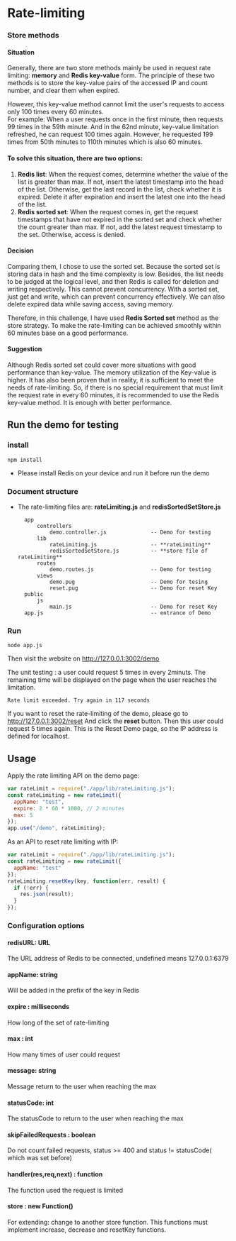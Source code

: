 # Rate-limiting

### Store methods

#### Situation

Generally, there are two store methods mainly be used in request rate limiting: **memory** and **Redis key-value** form.
The principle of these two methods is to store the key-value pairs of the accessed IP and count number, and clear them when expired.

However, this key-value method cannot limit the user's requests to access only 100 times every 60 minutes.  
For example: When a user requests once in the first minute, then requests 99 times in the 59th minute. And in the 62nd minute, key-value limitation refreshed, he can request 100 times again. However, he requested 199 times from 50th minutes to 110th minutes which is also 60 minutes.

#### To solve this situation, there are two options:

1. **Redis list**: When the request comes, determine whether the value of the list is greater than max. If not, insert the latest timestamp into the head of the list. Otherwise, get the last record in the list, check whether it is expired. Delete it after expiration and insert the latest one into the head of the list.
2. **Redis sorted set**: When the request comes in, get the request timestamps that have not expired in the sorted set and check whether the count greater than max. If not, add the latest request timestamp to the set. Otherwise, access is denied.

#### Decision

Comparing them, I chose to use the sorted set. Because the sorted set is storing data in hash and the time complexity is low. Besides, the list needs to be judged at the logical level, and then Redis is called for deletion and writing respectively. This cannot prevent concurrency. With a sorted set, just get and write, which can prevent concurrency effectively. We can also delete expired data while saving access, saving memory.

Therefore, in this challenge, I have used **Redis Sorted set** method as the store strategy. To make the rate-limiting can be achieved smoothly within 60 minutes base on a good performance.

#### Suggestion

Although Redis sorted set could cover more situations with good performance than key-value. The memory utilization of the Key-value is higher. It has also been proven that in reality, it is sufficient to meet the needs of rate-limiting. So, if there is no special requirement that must limit the request rate in every 60 minutes, it is recommended to use the Redis key-value method. It is enough with better performance.

## Run the demo for testing

### install

    npm install

- Please install Redis on your device and run it before run the demo

### Document structure

- The rate-limiting files are: **rateLimiting.js** and **redisSortedSetStore.js**

        app
            controllers
                demo.controller.js              -- Demo for testing
            lib
                rateLimiting.js                 -- **rateLimiting**
                redisSortedSetStore.js          -- **store file of rateLimiting**
            routes
                demo.routes.js                  -- Demo for testing
            views
                demo.pug                        -- Demo for tesing
                reset.pug                       -- Demo for reset Key
        public
            js
                main.js                         -- Demo for reset Key
        app.js                                  -- entrance of Demo

### Run

    node app.js

Then visit the website on http://127.0.0.1:3002/demo

The unit testing : a user could request 5 times in every 2minuts.
The remaining time will be displayed on the page when the user reaches the limitation.

    Rate limit exceeded. Try again in 117 seconds

If you want to reset the rate-limiting of the demo, please go to http://127.0.0.1:3002/reset
And click the **reset** button. Then this user could request 5 times again. This is the Reset Demo page, so the IP address is defined for localhost.

## Usage

Apply the rate limiting API on the demo page:

```javascript
var rateLimit = require("./app/lib/rateLimiting.js");
const rateLimiting = new rateLimit({
  appName: "test",
  expire: 2 * 60 * 1000, // 2 minutes
  max: 5
});
app.use("/demo", rateLimiting);
```

As an API to reset rate limiting with IP:

```javascript
var rateLimit = require("./app/lib/rateLimiting.js");
const rateLimiting = new rateLimit({
  appName: "test"
});
rateLimiting.resetKey(key, function(err, result) {
  if (!err) {
    res.json(result);
  }
});
```

### Configuration options

#### redisURL: URL

The URL address of Redis to be connected, undefined means 127.0.0.1:6379

#### appName: string

Will be added in the prefix of the key in Redis

#### expire : milliseconds

How long of the set of rate-limiting

#### max : int

How many times of user could request

#### message: string

Message return to the user when reaching the max

#### statusCode: int

The statusCode to return to the user when reaching the max

#### skipFailedRequests : boolean

Do not count failed requests, status >= 400 and status != statusCode( which was set before)

#### handler(res,req,next) : function

The function used the request is limited

#### store : new Function()

For extending: change to another store function. This functions must implement increase, decrease and resetKey functions.
